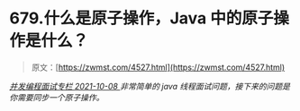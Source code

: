 <!--yml
category: 未分类
date: 0001-01-01 00:00:00
--->

# 679.什么是原子操作，Java 中的原子操作是什么？

> 原文：[https://zwmst.com/4527.html](https://zwmst.com/4527.html)

   [ *并发编程面试专栏* ](https://zwmst.com/%e5%b9%b6%e5%8f%91%e7%bc%96%e7%a8%8b%e9%9d%a2%e8%af%95%e4%b8%93%e6%a0%8f)*[ <time datetime="2021-10-08T23:57:21+08:00"> 2021-10-08 </time> ](https://zwmst.com/4527.html)  非常简单的 java 线程面试问题，接下来的问题是你需要同步一个原子操作。*
